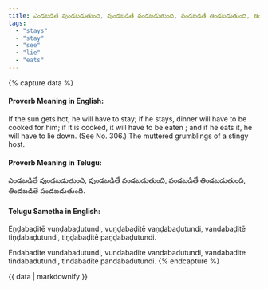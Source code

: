 ```yaml
---
title: ఎండబడితే వుండబడుతుంది, వుండబడితే వండబడుతుంది, వండబడితే తిండబడుతుంది, తిండబడితే పండబడుతుంది.
tags:
  - "stays"
  - "stay"
  - "see"
  - "lie"
  - "eats"
---
```


{% capture data %}
#### Proverb Meaning in English:
If the sun gets hot, he will have to stay; if he stays, dinner will have to be cooked for him; if it is cooked, it will have to be eaten ; and if he eats it, he will have to lie down.
(See No. 306.)
The muttered grumblings of a stingy host.

#### Proverb Meaning in Telugu:
ఎండబడితే వుండబడుతుంది, వుండబడితే వండబడుతుంది, వండబడితే తిండబడుతుంది, తిండబడితే పండబడుతుంది.

#### Telugu Sametha in English:
Eṇḍabaḍitē vuṇḍabaḍutundi, vuṇḍabaḍitē vaṇḍabaḍutundi, vaṇḍabaḍitē tiṇḍabaḍutundi, tiṇḍabaḍitē paṇḍabaḍutundi.

Endabadite vundabadutundi, vundabadite vandabadutundi, vandabadite tindabadutundi, tindabadite pandabadutundi.
{% endcapture %}

{{ data | markdownify }}

